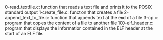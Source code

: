 0-read_textfile.c: function that reads a text file and prints it to the POSIX standard output
1-create_file.c: function that creates a file
2-append_text_to_file.c:  function that appends text at the end of a file
3-cp.c: program that copies the content of a file to another file
100-elf_header.c: program that displays the information contained in the ELF header at the start of an ELF file.

